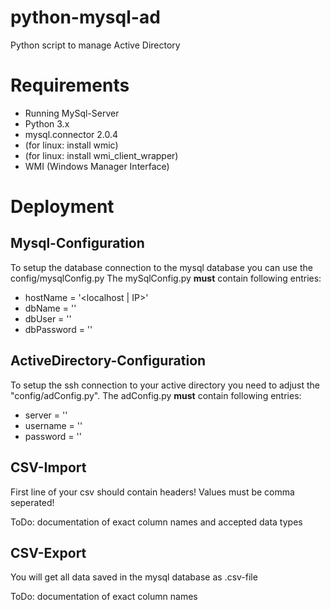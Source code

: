 # python-mysql-ad
Python script to manage Active Directory

# Requirements

* Running MySql-Server
* Python 3.x
* mysql.connector 2.0.4
* (for linux: install wmic)
* (for linux: install wmi_client_wrapper)
* WMI (Windows Manager Interface)


# Deployment

## Mysql-Configuration

To setup the database connection to the mysql database you can use the config/mysqlConfig.py
The mySqlConfig.py **must** contain following entries:

* hostName = '<localhost | IP>'
* dbName = '<name of your mysql db>'
* dbUser = '<user who has access to the db>'
* dbPassword = '<password of the above user>'

## ActiveDirectory-Configuration

To setup the ssh connection to your active directory you need to adjust the "config/adConfig.py".
The adConfig.py **must** contain following entries:

* server = '<IP>'
* username = '<login name>'
* password = '<password of the above user>'


## CSV-Import

First line of your csv should contain headers!
Values must be comma seperated!

ToDo: documentation of exact column names and accepted data types

## CSV-Export

You will get all data saved in the mysql database as .csv-file

ToDo: documentation of exact column names